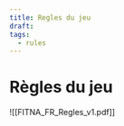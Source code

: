 ```yaml
---
title: Regles du jeu
draft: 
tags:
  - rules
---
```


# Règles du jeu




![[FITNA_FR_Regles_v1.pdf]]